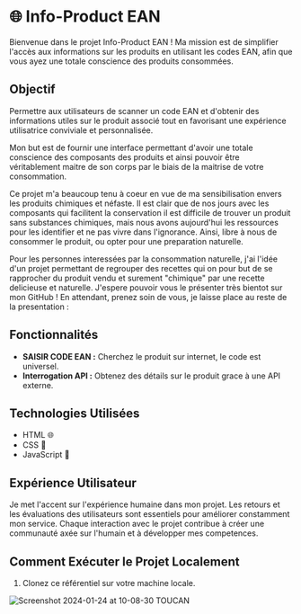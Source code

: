# 🌐 Info-Product EAN

Bienvenue dans le projet Info-Product EAN ! Ma mission est de simplifier l'accès aux informations sur les produits en utilisant les codes EAN, afin que vous ayez une totale conscience des produits consommées.

## Objectif

Permettre aux utilisateurs de scanner un code EAN et d'obtenir des informations utiles sur le produit associé tout en favorisant une expérience utilisatrice conviviale et personnalisée.  

Mon but est de fournir une interface permettant d'avoir une totale conscience des composants des produits et ainsi pouvoir être véritablement maitre de son corps par le biais de la maitrise de votre consommation.

Ce projet m'a beaucoup tenu à coeur en vue de ma sensibilisation envers les produits chimiques et néfaste. Il est clair que de nos jours avec les composants qui facilitent la conservation il est difficile de trouver un produit sans substances chimiques, mais nous avons aujourd'hui les ressources pour les identifier et ne pas vivre dans l'ignorance. Ainsi, libre à nous de consommer le produit, ou opter pour une preparation naturelle. 

Pour les personnes interessées par la consommation naturelle, j'ai l'idée d'un projet permettant de regrouper des recettes qui on pour but de se rapprocher du produit vendu et surement "chimique" par une recette delicieuse et naturelle. 
J'espere pouvoir vous le présenter très bientot sur mon GitHub ! En attendant, prenez soin de vous, je laisse place au reste de la presentation : 

## Fonctionnalités

- **SAISIR CODE EAN :** Cherchez le produit sur internet, le code est universel.
- **Interrogation API :** Obtenez des détails sur le produit grace à une API externe.

## Technologies Utilisées

- HTML 🌐
- CSS 🎨
- JavaScript 🚀

## Expérience Utilisateur

Je met l'accent sur l'expérience humaine dans mon projet. Les retours et les évaluations des utilisateurs sont essentiels pour améliorer constamment mon service. Chaque interaction avec le projet contribue à créer une communauté axée sur l'humain et à développer mes competences.

## Comment Exécuter le Projet Localement

1. Clonez ce référentiel sur votre machine locale.

![Screenshot 2024-01-24 at 10-08-30 TOUCAN](https://github.com/Zooom-w/Projet-TOUCAN/assets/148760503/9a81ce45-8708-4d57-8ee8-b94dd870e366)

  
